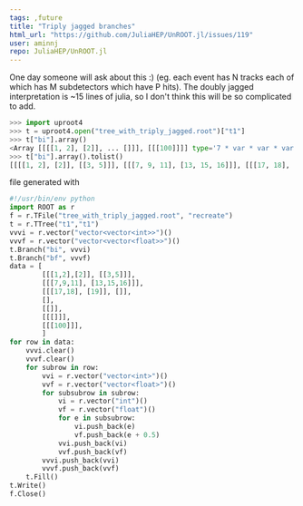 ```yaml
---
tags: ,future
title: "Triply jagged branches"
html_url: "https://github.com/JuliaHEP/UnROOT.jl/issues/119"
user: aminnj
repo: JuliaHEP/UnROOT.jl
---
```


One day someone will ask about this :) (eg. each event has N tracks each of which has M subdetectors which have P hits). The doubly jagged interpretation is ~15 lines of julia, so I don't think this will be so complicated to add.

```python
>>> import uproot4
>>> t = uproot4.open("tree_with_triply_jagged.root")["t1"]
>>> t["bi"].array()
<Array [[[[1, 2], [2]], ... []]], [[[100]]]] type='7 * var * var * var * int64'>
>>> t["bi"].array().tolist()
[[[[1, 2], [2]], [[3, 5]]], [[[7, 9, 11], [13, 15, 16]]], [[[17, 18], [19]], []], [], [[]], [[[]]], [[[100]]]]
```
file generated with
```python
#!/usr/bin/env python
import ROOT as r
f = r.TFile("tree_with_triply_jagged.root", "recreate")
t = r.TTree("t1","t1")
vvvi = r.vector("vector<vector<int>>")()
vvvf = r.vector("vector<vector<float>>")()
t.Branch("bi", vvvi)
t.Branch("bf", vvvf)
data = [
        [[[1,2],[2]], [[3,5]]],
        [[[7,9,11], [13,15,16]]],
        [[[17,18], [19]], []],
        [],
        [[]],
        [[[]]],
        [[[100]]],
        ]
for row in data:
    vvvi.clear()
    vvvf.clear()
    for subrow in row:
        vvi = r.vector("vector<int>")()
        vvf = r.vector("vector<float>")()
        for subsubrow in subrow:
            vi = r.vector("int")()
            vf = r.vector("float")()
            for e in subsubrow:
                vi.push_back(e)
                vf.push_back(e + 0.5)
            vvi.push_back(vi)
            vvf.push_back(vf)
        vvvi.push_back(vvi)
        vvvf.push_back(vvf)
    t.Fill()
t.Write()
f.Close()
```